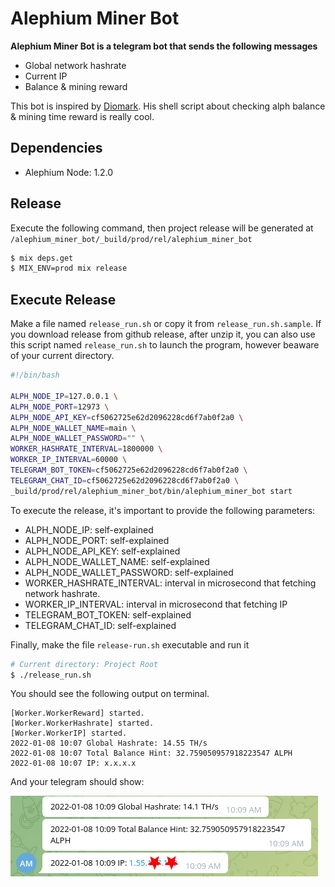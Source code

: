 # Alephium Miner Bot

**Alephium Miner Bot is a telegram bot that sends the following messages**
- Global network hashrate
- Current IP
- Balance & mining reward

This bot is inspired by [Diomark](https://www.facebook.com/diomark/). His shell script about checking alph balance & mining time reward is really cool.

## Dependencies
- Alephium Node: 1.2.0


## Release
Execute the following command, then project release will be generated at `/alephium_miner_bot/_build/prod/rel/alephium_miner_bot`
```sh
$ mix deps.get
$ MIX_ENV=prod mix release
```

## Execute Release
Make a file named `release_run.sh` or copy it from `release_run.sh.sample`. If you download release from github release, after unzip it, you can also use this
script named `release_run.sh` to launch the program, however beaware of your current directory.

```sh
#!/bin/bash

ALPH_NODE_IP=127.0.0.1 \
ALPH_NODE_PORT=12973 \
ALPH_NODE_API_KEY=cf5062725e62d2096228cd6f7ab0f2a0 \
ALPH_NODE_WALLET_NAME=main \
ALPH_NODE_WALLET_PASSWORD="" \
WORKER_HASHRATE_INTERVAL=1800000 \
WORKER_IP_INTERVAL=60000 \
TELEGRAM_BOT_TOKEN=cf5062725e62d2096228cd6f7ab0f2a0 \
TELEGRAM_CHAT_ID=cf5062725e62d2096228cd6f7ab0f2a0 \
_build/prod/rel/alephium_miner_bot/bin/alephium_miner_bot start
```

To execute the release, it's important to provide the following parameters:
- ALPH_NODE_IP: self-explained
- ALPH_NODE_PORT: self-explained
- ALPH_NODE_API_KEY: self-explained
- ALPH_NODE_WALLET_NAME: self-explained
- ALPH_NODE_WALLET_PASSWORD: self-explained
- WORKER_HASHRATE_INTERVAL: interval in microsecond that fetching network hashrate.
- WORKER_IP_INTERVAL: interval in microsecond that fetching IP
- TELEGRAM_BOT_TOKEN: self-explained
- TELEGRAM_CHAT_ID: self-explained


Finally, make the file `release-run.sh` executable and run it
```sh
# Current directory: Project Root
$ ./release_run.sh
```

You should see the following output on terminal.

```text
[Worker.WorkerReward] started.
[Worker.WorkerHashrate] started.
[Worker.WorkerIP] started.
2022-01-08 10:07 Global Hashrate: 14.55 TH/s
2022-01-08 10:07 Total Balance Hint: 32.759050957918223547 ALPH
2022-01-08 10:07 IP: x.x.x.x
```

And your telegram should show:

![Telegram](./images/telegram.png?raw=true "Telegram")
